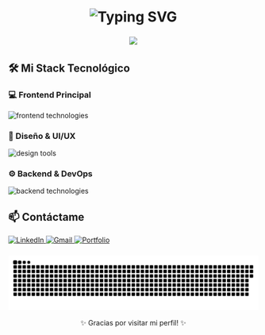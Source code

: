 <h1 align="center">
  <img src="https://readme-typing-svg.demolab.com?font=Fira+Code&weight=600&size=28&duration=4000&pause=1000&color=00F72D&background=000000&center=true&vCenter=true&width=600&lines=%F0%9F%91%8B+Hola%2C+Soy+Oscar+Ch%C3%A1vez;%F0%9F%92%BB+Frontend+Developer;%F0%9F%93%9A+Apasionado+por+la+Tecnolog%C3%ADa;%F0%9F%9A%80+Construyendo+el+Futuro+Digital" alt="Typing SVG" />
</h1>

###

<div align="center">
  <img src="https://media.giphy.com/media/v1.Y2lkPTc5MGI3NjExcWZ3a2J4dW9rN3JjZ3V1aGZ0b2VlZ3Q5eW1xY2R6d2VjYzVwY3B6biZlcD12MV9pbnRlcm5hbF9naWZfYnlfaWQmY3Q9cw/qgQUggAC3Pfv687qPC/giphy.gif" width="400"/>
</div>

###

###

## 🛠️ Mi Stack Tecnológico

### 💻 Frontend Principal
<div align="left">
  <img src="https://skillicons.dev/icons?i=html,css,js,tailwind,redux" height="40" alt="frontend technologies" />
</div>

### 🎨 Diseño & UI/UX
<div align="left">
  <img src="https://skillicons.dev/icons?i=figma,photoshop" height="40" alt="design tools" />
</div>

### ⚙️ Backend & DevOps
<div align="left">
  <img src="https://skillicons.dev/icons?i=nodejs,mongodb,firebase,git,github,linux,nginx,apache" height="40" alt="backend technologies" />
</div>

###

###
###

## 📫 Contáctame

<div align="left">
  <a href="https://www.linkedin.com/in/oscar-ch-521863340/" target="_blank">
    <img src="https://img.shields.io/badge/LinkedIn-0077B5?style=for-the-badge&logo=linkedin&logoColor=white" height="35" alt="LinkedIn"/>
  </a>
  <a href="oscarch2002@gmail.com" target="_blank">
    <img src="https://img.shields.io/badge/Gmail-D14836?style=for-the-badge&logo=gmail&logoColor=white" height="35" alt="Gmail"/>
  </a>
  <a href="https://portafolio-oscardev.netlify.app/" target="_blank">
    <img src="https://img.shields.io/badge/Portfolio-%23000000.svg?style=for-the-badge&logo=firefox&logoColor=white" height="35" alt="Portfolio"/>
  </a>
</div>

###

###

<div align="center">
  <img src="https://raw.githubusercontent.com/OSCARCH2002/OSCARCH2002/output/snake.svg" alt="Snake animation" />
</div>

<p align="center">✨ Gracias por visitar mi perfil! ✨</p>

